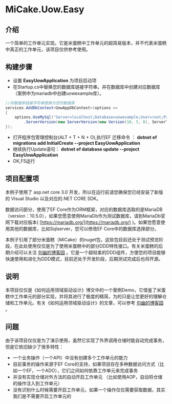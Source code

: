 
# MiCake.Uow.Easy

## 介绍

一个简单的工作单元实现。它是米蛋糕中工作单元的超简易版本，并不代表米蛋糕中真正的工作单元，该项目仅供参考使用。

## 构建步骤

+ 设置 **EasyUowApplication** 为项目启动项
+ 在Startup.cs中替换您的数据库链接字符串。并在数据库中创建对应数据库（案例中为mariadb中创建uowexample库）。

````c#
//将数据库链接字符串替换为您的数据库
services.AddDbContext<UowAppDbContext>(options =>
{
    options.UseMySql("Server=localhost;Database=uowexample;User=root;Password=a12345;", mySqlOptions => mySqlOptions
        .ServerVersion(new ServerVersion(new Version(10, 5, 0), ServerType.MariaDb)));
});
````

+ 打开程序包管理控制台(ALT + T + N + O),执行EF 迁移命令 ： **dotnet ef migrations add InitialCreate --project EasyUowApplication**
+ 继续执行Update语句： **dotnet ef database update --project EasyUowApplication**
+ OK,F5运行

## 项目配置项

本例子使用了 asp.net core 3.0 开发，所以在运行前请您确保您已经安装了新版的 Visual Studio 以及对应的.NET CORE SDK。

数据访问部分，使用了EF Core作为ORM框架，对应的数据库选取的是MariaDB（version：10.5.0），如果您愿意使用MariaDb作为测试数据库，请到MariaDb官网下载对应版本( [https://mariadb.org/](https://mariadb.org/) )。如果您愿意使用其他的数据库，比如Sqlserver，您可以修改EF Core中的数据库选择部分。

本例子引用了部分米蛋糕（MiCake）的nuget包，这些包目前还处于测试预览阶段，在此处使用仅仅是为了使用米蛋糕中的部分DDD特性接口。有关米蛋糕的后期介绍可以关注 [句幽的博客园](https://www.cnblogs.com/uoyo/) 。它是一个超轻柔的DDD组件，方便您的项目能够快速使用和进化为DDD模式，目前还处于开发阶段，后期测试完成后也将开源。

## 说明

本项目仅仅是《如何运用领域驱动设计》博文中的一个案例Demo，它借鉴了米蛋糕中工作单元的部分实现，并将其进行了极度的精简，为的只是让您更好的理解仓储和工作单元。有关《如何运用领域驱动设计》的文章，可以参考 [句幽的博客园](https://www.cnblogs.com/uoyo/) 。

## 问题

由于该项目仅仅是为了演示使用，虽然它实现了外界调用仓储时能自动完成事务，但是它依旧缺少了很多特性：

+ 一个业务操作（一个API）中没有创建多个工作单元的能力
+ 目前事务的操作来源于EF Core的支持，如果项目存在多种数据访问方式（比如一个EF，一个ADO），它们之间如何依靠工作单元来完成事务
+ 并没有实现仓储对外方法的自动开启工作单元 （比如使用AOP，自动将仓储的操作注入到工作单元）
+ 没有识别什么时候需要开启工作单元，如果一个操作仅仅需要获取数据，其实我们是不需要开启工作单元的